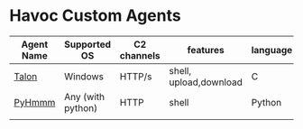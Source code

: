 # Havoc Custom Agents
| Agent Name | Supported OS | C2 channels |features | language | Actively supported
|--|--|--|--|--|--|
| [Talon](https://github.com/HavocFramework/Talon) | Windows | HTTP/s | shell, upload,download | C | ✅
| [PyHmmm](https://github.com/CodeXTF2/PyHmmm) | Any (with python) | HTTP | shell | Python | ✅
|  |  |  |  |
